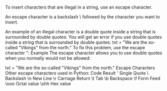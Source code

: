 To insert characters that are illegal in a string, use an escape character.

An escape character is a backslash \ followed by the character you want to insert.

An example of an illegal character is a double quote inside a string that is surrounded by double quotes:
You will get an error if you use double quotes inside a string that is surrounded by double quotes:
txt = "We are the so-called "Vikings" from the north."
To fix this problem, use the escape character \":
Example
The escape character allows you to use double quotes when you normally would not be allowed:

txt = "We are the so-called \"Vikings\" from the north."
Escape Characters
Other escape characters used in Python:
Code Result
\' Single Quote
\\ Backslash
\n New Line
\r Carriage Return
\t Tab
\b Backspace
\f Form Feed
\ooo Octal value
\xhh Hex value
